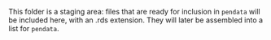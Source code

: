 This folder is a staging area: files that are ready for inclusion in `pendata` will be included here, with an .rds extension. They will later be assembled into a list for `pendata`.